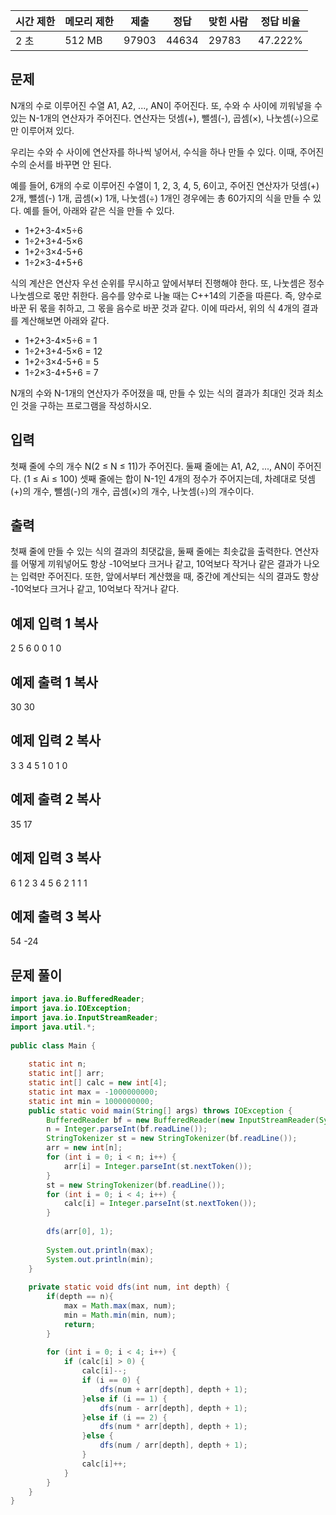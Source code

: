 |시간 제한|메모리 제한|제출|정답|맞힌 사람|정답 비율|
|---|---|---|---|---|---|
|2 초|512 MB|97903|44634|29783|47.222%|

## 문제

N개의 수로 이루어진 수열 A1, A2, ..., AN이 주어진다. 또, 수와 수 사이에 끼워넣을 수 있는 N-1개의 연산자가 주어진다. 연산자는 덧셈(+), 뺄셈(-), 곱셈(×), 나눗셈(÷)으로만 이루어져 있다.

우리는 수와 수 사이에 연산자를 하나씩 넣어서, 수식을 하나 만들 수 있다. 이때, 주어진 수의 순서를 바꾸면 안 된다.

예를 들어, 6개의 수로 이루어진 수열이 1, 2, 3, 4, 5, 6이고, 주어진 연산자가 덧셈(+) 2개, 뺄셈(-) 1개, 곱셈(×) 1개, 나눗셈(÷) 1개인 경우에는 총 60가지의 식을 만들 수 있다. 예를 들어, 아래와 같은 식을 만들 수 있다.

- 1+2+3-4×5÷6
- 1÷2+3+4-5×6
- 1+2÷3×4-5+6
- 1÷2×3-4+5+6

식의 계산은 연산자 우선 순위를 무시하고 앞에서부터 진행해야 한다. 또, 나눗셈은 정수 나눗셈으로 몫만 취한다. 음수를 양수로 나눌 때는 C++14의 기준을 따른다. 즉, 양수로 바꾼 뒤 몫을 취하고, 그 몫을 음수로 바꾼 것과 같다. 이에 따라서, 위의 식 4개의 결과를 계산해보면 아래와 같다.

- 1+2+3-4×5÷6 = 1
- 1÷2+3+4-5×6 = 12
- 1+2÷3×4-5+6 = 5
- 1÷2×3-4+5+6 = 7

N개의 수와 N-1개의 연산자가 주어졌을 때, 만들 수 있는 식의 결과가 최대인 것과 최소인 것을 구하는 프로그램을 작성하시오.

## 입력

첫째 줄에 수의 개수 N(2 ≤ N ≤ 11)가 주어진다. 둘째 줄에는 A1, A2, ..., AN이 주어진다. (1 ≤ Ai ≤ 100) 셋째 줄에는 합이 N-1인 4개의 정수가 주어지는데, 차례대로 덧셈(+)의 개수, 뺄셈(-)의 개수, 곱셈(×)의 개수, 나눗셈(÷)의 개수이다.

## 출력

첫째 줄에 만들 수 있는 식의 결과의 최댓값을, 둘째 줄에는 최솟값을 출력한다. 연산자를 어떻게 끼워넣어도 항상 -10억보다 크거나 같고, 10억보다 작거나 같은 결과가 나오는 입력만 주어진다. 또한, 앞에서부터 계산했을 때, 중간에 계산되는 식의 결과도 항상 -10억보다 크거나 같고, 10억보다 작거나 같다.

## 예제 입력 1 복사

2
5 6
0 0 1 0

## 예제 출력 1 복사

30
30

## 예제 입력 2 복사

3
3 4 5
1 0 1 0

## 예제 출력 2 복사

35
17

## 예제 입력 3 복사

6
1 2 3 4 5 6
2 1 1 1

## 예제 출력 3 복사

54
-24

## 문제 풀이

```java
import java.io.BufferedReader;  
import java.io.IOException;  
import java.io.InputStreamReader;  
import java.util.*;  
  
public class Main {  
  
    static int n;  
    static int[] arr;  
    static int[] calc = new int[4];  
    static int max = -1000000000;  
    static int min = 1000000000;  
    public static void main(String[] args) throws IOException {  
        BufferedReader bf = new BufferedReader(new InputStreamReader(System.in));  
        n = Integer.parseInt(bf.readLine());  
        StringTokenizer st = new StringTokenizer(bf.readLine());  
        arr = new int[n];  
        for (int i = 0; i < n; i++) {  
            arr[i] = Integer.parseInt(st.nextToken());  
        }  
        st = new StringTokenizer(bf.readLine());  
        for (int i = 0; i < 4; i++) {  
            calc[i] = Integer.parseInt(st.nextToken());  
        }  
  
        dfs(arr[0], 1);  
  
        System.out.println(max);  
        System.out.println(min);  
    }  
  
    private static void dfs(int num, int depth) {  
        if(depth == n){  
            max = Math.max(max, num);  
            min = Math.min(min, num);  
            return;        
        }  
  
        for (int i = 0; i < 4; i++) {  
            if (calc[i] > 0) {  
                calc[i]--;  
                if (i == 0) {  
                    dfs(num + arr[depth], depth + 1);  
                }else if (i == 1) {  
                    dfs(num - arr[depth], depth + 1);  
                }else if (i == 2) {  
                    dfs(num * arr[depth], depth + 1);  
                }else {  
                    dfs(num / arr[depth], depth + 1);  
                }  
                calc[i]++;  
            }  
        }  
    }  
}
```